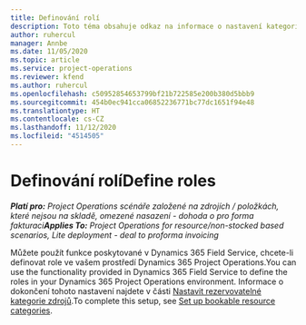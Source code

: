 ```yaml
---
title: Definování rolí
description: Toto téma obsahuje odkaz na informace o nastavení kategorií rezervovatelných zdrojů.
author: ruhercul
manager: Annbe
ms.date: 11/05/2020
ms.topic: article
ms.service: project-operations
ms.reviewer: kfend
ms.author: ruhercul
ms.openlocfilehash: c50952854653799bf21b722585e200b380d5bbb9
ms.sourcegitcommit: 454b0ec941cca06852236771bc77dc1651f94e48
ms.translationtype: HT
ms.contentlocale: cs-CZ
ms.lasthandoff: 11/12/2020
ms.locfileid: "4514505"
---
```

# <a name="define-roles"></a><span data-ttu-id="fb042-103">Definování rolí</span><span class="sxs-lookup"><span data-stu-id="fb042-103">Define roles</span></span>

<span data-ttu-id="fb042-104">_**Platí pro:** Project Operations scénáře založené na zdrojích / položkách, které nejsou na skladě, omezené nasazení - dohoda o pro forma fakturaci_</span><span class="sxs-lookup"><span data-stu-id="fb042-104">_**Applies To:** Project Operations for resource/non-stocked based scenarios, Lite deployment - deal to proforma invoicing_</span></span>

<span data-ttu-id="fb042-105">Můžete použít funkce poskytované v Dynamics 365 Field Service, chcete-li definovat role ve vašem prostředí Dynamics 365 Project Operations.</span><span class="sxs-lookup"><span data-stu-id="fb042-105">You can use the functionality provided in Dynamics 365 Field Service to define the roles in your Dynamics 365 Project Operations environment.</span></span> <span data-ttu-id="fb042-106">Informace o dokončení tohoto nastavení najdete v části [Nastavit rezervovatelné kategorie zdrojů](https://docs.microsoft.com/dynamics365/field-service/set-up-bookable-resource-categories).</span><span class="sxs-lookup"><span data-stu-id="fb042-106">To complete this setup, see [Set up bookable resource categories](https://docs.microsoft.com/dynamics365/field-service/set-up-bookable-resource-categories).</span></span>
